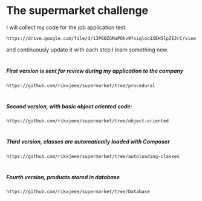 # The supermarket challenge

I will collect my code for the job application test:
```
https://drive.google.com/file/d/13P60ZGMaPOkv9fxiqloo1XEH5lpZEJrC/view 
```
and continuously update it with each step I learn something new.
#


##### First version is sent for review during my application to the company
```
https://github.com/rikxjeee/supermarket/tree/procedural
```
#

##### Second version, with basic object oriented code:
```
https://github.com/rikxjeee/supermarket/tree/object-oriented
```
#

##### Third version, classes are automatically loaded with Composer
```
https://github.com/rikxjeee/supermarket/tree/autoloading-classes
```
#

##### Fourth version, products stored in database
```
https://github.com/rikxjeee/supermarket/tree/Database
```
#

